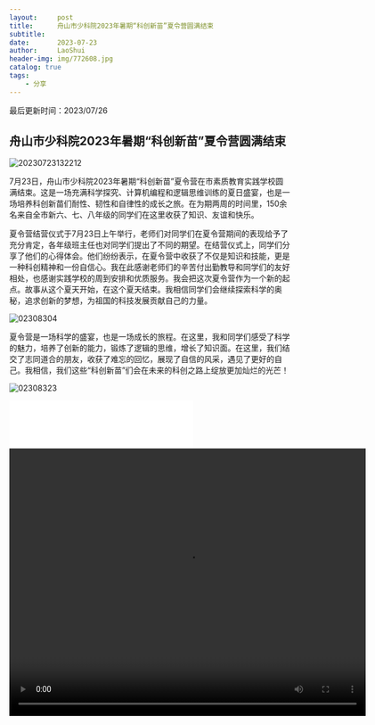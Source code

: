 ```yaml
---
layout:     post
title:      舟山市少科院2023年暑期“科创新苗”夏令营圆满结束
subtitle:   
date:       2023-07-23
author:     LaoShui
header-img: img/772608.jpg
catalog: true
tags:
    - 分享
---
```


最后更新时间：2023/07/26

## 舟山市少科院2023年暑期“科创新苗”夏令营圆满结束

![20230723132212](https://forum.dh7zoj.top//img//20230723132212.png)

7月23日，舟山市少科院2023年暑期“科创新苗”夏令营在市素质教育实践学校圆满结束。这是一场充满科学探究、计算机编程和逻辑思维训练的夏日盛宴，也是一场培养科创新苗们耐性、韧性和自律性的成长之旅。在为期两周的时间里，150余名来自全市新六、七、八年级的同学们在这里收获了知识、友谊和快乐。

夏令营结营仪式于7月23日上午举行，老师们对同学们在夏令营期间的表现给予了充分肯定，各年级班主任也对同学们提出了不同的期望。在结营仪式上，同学们分享了他们的心得体会。他们纷纷表示，在夏令营中收获了不仅是知识和技能，更是一种科创精神和一份自信心。我在此感谢老师们的辛苦付出勤教导和同学们的友好相处，也感谢实践学校的周到安排和优质服务。我会把这次夏令营作为一个新的起点。故事从这个夏天开始，在这个夏天结束。我相信同学们会继续探索科学的奥秘，追求创新的梦想，为祖国的科技发展贡献自己的力量。

![02308304](https://forum.dh7zoj.top//img//02308304.JPG)

夏令营是一场科学的盛宴，也是一场成长的旅程。在这里，我和同学们感受了科学的魅力，培养了创新的能力，锻炼了逻辑的思维，增长了知识面。在这里，我们结交了志同道合的朋友，收获了难忘的回忆，展现了自信的风采，遇见了更好的自己。我相信，我们这些“科创新苗”们会在未来的科创之路上绽放更加灿烂的光芒！

![02308323](https://forum.dh7zoj.top//img//02308323.JPG)

<iframe frameborder="no" border="0" marginwidth="0" marginheight="0" width=330 height=86 src="//music.163.com/outchain/player?type=2&id=191278&auto=1&height=66"></iframe>

<video width="640" height="480" controls>
    <source src="https://wxapp.tc.qq.com/251/20302/stodownload?encfilekey=6xykWLEnztKcKCJZcV0rWCM8ua7DibZkibqXGfPxf5lrroKCZjdMIklbptrNxhRfRZaVCSavfef2SHGwOVN5gO6W1SvajeJxsUUTK3lIGXmtnMs0kSHPY9fEAHKVEGClyeHP0eXc07H6TibcicBZ1vcy0GibB7vndB90ibJPKAZ9fLhc4&token=xNChlCtdOp7TH03zPy4hfAuLd4EezznYjMxpNSoqpLia1qCXcicPjib3xf2JxduAibliaGPpZMzaXpvAGD8NjJGXW2um7icDe4a7G5EFTeWYDiazibX7VQk2t9FWkA&idx=1&a=1&bizid=1023&dotrans=0&hy=SH&m=66fac2da24bd6fa94ee40dac259b94ed" type="video/mp4">
</video>
